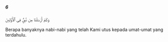 ##### 6

<span class="ayah">وَكَمْ أَرْسَلْنَا مِن نَّبِىٍّۢ فِى ٱلْأَوَّلِينَ</span>

<span class="ayah_translation">Berapa banyaknya nabi-nabi yang telah Kami utus kepada umat-umat yang terdahulu.</span>
